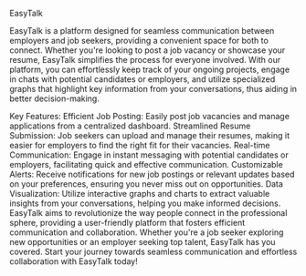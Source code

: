 EasyTalk

EasyTalk is a platform designed for seamless communication between employers and job seekers, providing a convenient space for both to connect. Whether you're looking to post a job vacancy or showcase your resume, EasyTalk simplifies the process for everyone involved.
With our platform, you can effortlessly keep track of your ongoing projects, engage in chats with potential candidates or employers, and utilize specialized graphs that highlight key information from your conversations, thus aiding in better decision-making.

Key Features:
Efficient Job Posting: Easily post job vacancies and manage applications from a centralized dashboard.
Streamlined Resume Submission: Job seekers can upload and manage their resumes, making it easier for employers to find the right fit for their vacancies.
Real-time Communication: Engage in instant messaging with potential candidates or employers, facilitating quick and effective communication.
Customizable Alerts: Receive notifications for new job postings or relevant updates based on your preferences, ensuring you never miss out on opportunities.
Data Visualization: Utilize interactive graphs and charts to extract valuable insights from your conversations, helping you make informed decisions.
EasyTalk aims to revolutionize the way people connect in the professional sphere, providing a user-friendly platform that fosters efficient communication and collaboration. Whether you're a job seeker exploring new opportunities or an employer seeking top talent, EasyTalk has you covered.
Start your journey towards seamless communication and effortless collaboration with EasyTalk today!
